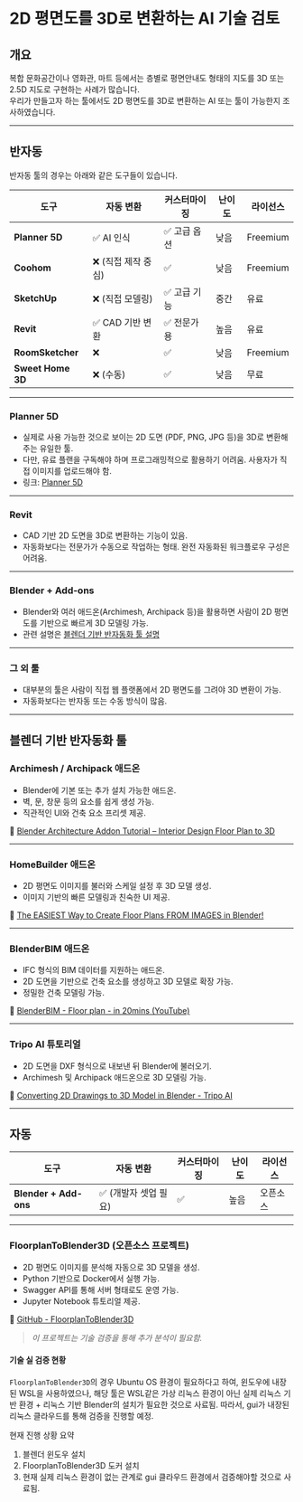 # 2D 평면도를 3D로 변환하는 AI 기술 검토

## 개요

복합 문화공간이나 영화관, 마트 등에서는 층별로 평면안내도 형태의 지도를 3D 또는 2.5D 지도로 구현하는 사례가 많습니다.  
우리가 만들고자 하는 툴에서도 2D 평면도를 3D로 변환하는 AI 또는 툴이 가능한지 조사하였습니다.

---

## 반자동

반자동 툴의 경우는 아래와 같은 도구들이 있습니다.

| 도구                | 자동 변환             | 커스터마이징     | 난이도 | 라이선스   |
|---------------------|------------------------|------------------|--------|------------|
| **Planner 5D**      | ✅ AI 인식              | ✅ 고급 옵션      | 낮음   | Freemium   |
| **Coohom**          | ❌ (직접 제작 중심)     | ✅                | 낮음   | Freemium   |
| **SketchUp**        | ❌ (직접 모델링)        | ✅ 고급 기능      | 중간   | 유료       |
| **Revit**           | ✅ CAD 기반 변환        | ✅ 전문가용       | 높음   | 유료       |
| **RoomSketcher**    | ❌                    | ✅                | 낮음   | Freemium   |
| **Sweet Home 3D**   | ❌ (수동)              | ✅                | 낮음   | 무료       |

---

### **Planner 5D**

- 실제로 사용 가능한 것으로 보이는 2D 도면 (PDF, PNG, JPG 등)을 3D로 변환해주는 유일한 툴.
- 다만, 유료 플랜을 구독해야 하며 프로그래밍적으로 활용하기 어려움. 사용자가 직접 이미지를 업로드해야 함.
- 링크: [Planner 5D](https://planner5d.com/ai)

---

### **Revit**

- CAD 기반 2D 도면을 3D로 변환하는 기능이 있음.
- 자동화보다는 전문가가 수동으로 작업하는 형태. 완전 자동화된 워크플로우 구성은 어려움.

---

### **Blender + Add-ons**

- Blender와 여러 애드온(Archimesh, Archipack 등)을 활용하면 사람이 2D 평면도를 기반으로 빠르게 3D 모델링 가능.
- 관련 설명은 [블렌더 기반 반자동화 툴 설명](#블렌더-기반-반자동화-툴)

---

### **그 외 툴**

- 대부분의 툴은 사람이 직접 웹 플랫폼에서 2D 평면도를 그려야 3D 변환이 가능.
- 자동화보다는 반자동 또는 수동 방식이 많음.

---

## 블렌더 기반 반자동화 툴

### **Archimesh / Archipack 애드온**

- Blender에 기본 또는 추가 설치 가능한 애드온.
- 벽, 문, 창문 등의 요소를 쉽게 생성 가능.
- 직관적인 UI와 건축 요소 프리셋 제공.

🔗 [Blender Architecture Addon Tutorial – Interior Design Floor Plan to 3D](https://www.youtube.com/watch?v=sF-iTbQYd0E)

---

### **HomeBuilder 애드온**

- 2D 평면도 이미지를 불러와 스케일 설정 후 3D 모델 생성.
- 이미지 기반의 빠른 모델링과 친숙한 UI 제공.

🔗 [The EASIEST Way to Create Floor Plans FROM IMAGES in Blender!](https://www.youtube.com/watch?v=sF-iTbQYd0E)

---

### **BlenderBIM 애드온**

- IFC 형식의 BIM 데이터를 지원하는 애드온.
- 2D 도면을 기반으로 건축 요소를 생성하고 3D 모델로 확장 가능.
- 정밀한 건축 모델링 가능.

🔗 [BlenderBIM - Floor plan - in 20mins (YouTube)](https://www.youtube.com/watch?v=xlmbZHIaHJw)

---

### **Tripo AI 튜토리얼**

- 2D 도면을 DXF 형식으로 내보낸 뒤 Blender에 불러오기.
- Archimesh 및 Archipack 애드온으로 3D 모델링 가능.

🔗 [Converting 2D Drawings to 3D Model in Blender - Tripo AI](https://www.youtube.com/watch?v=xlmbZHIaHJw)

---

## 자동

| 도구                | 자동 변환                 | 커스터마이징     | 난이도 | 라이선스   |
|---------------------|----------------------------|------------------|--------|------------|
| **Blender + Add-ons** | ✅ (개발자 셋업 필요)      | ✅                | 높음   | 오픈소스   |

---

### **FloorplanToBlender3D (오픈소스 프로젝트)**

- 2D 평면도 이미지를 분석해 자동으로 3D 모델을 생성.
- Python 기반으로 Docker에서 실행 가능.
- Swagger API를 통해 서버 형태로도 운영 가능.
- Jupyter Notebook 튜토리얼 제공.

🔗 [GitHub - FloorplanToBlender3D](https://github.com/grebtsew/FloorplanToBlender3d)

> *이 프로젝트는 기술 검증을 통해 추가 분석이 필요함.*

#### 기술 실 검증 현황

`FloorplanToBlender3D`의 경우 Ubuntu OS 환경이 필요하다고 하여, 윈도우에 내장 된 WSL을 사용하였으나, 해당 툴은 WSL같은 가상 리눅스 환경이 아닌 실제 리눅스 기반 환경 + 리눅스 기반 Blender의 설치가 필요한 것으로 사료됨. 따라서, gui가 내장된 리눅스 클라우드를 통해 검증을 진행할 예정.

현재 진행 상황 요약

1. 블렌더 윈도우 설치
2. FloorplanToBlender3D 도커 설치
3. 현재 실제 리눅스 환경이 없는 관계로 gui 클라우드 환경에서 검증해야할 것으로 사료됨.
